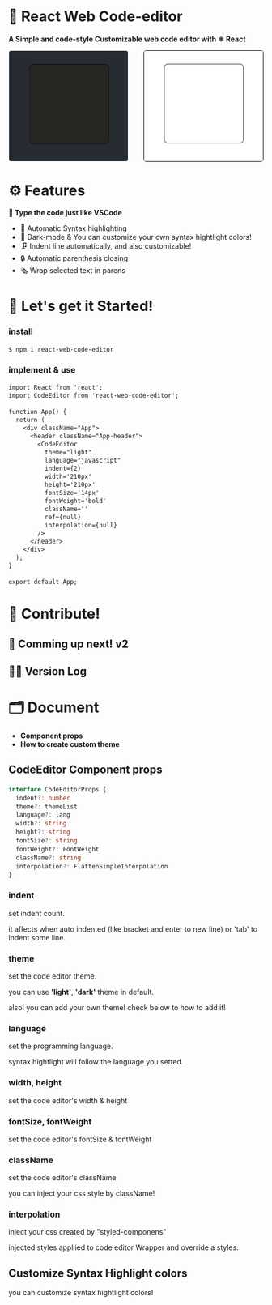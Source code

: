 # 📇 React Web Code-editor

**A Simple and code-style Customizable web code editor with ⚛ React**

<div style="display: flex; justify-content: space-between;">
  <img src=./readmeAssets/demo_darkmode.gif style="width: 47%; border: 1px solid white; border-radius: 5px; box-sizing: border-box;"/>
  <img src=./readmeAssets/demo_lightmode.gif style="width: 47%; border: 1px solid black; border-radius: 5px; box-sizing: border-box;"/>
</div>

# ⚙️ Features

**🎉 Type the code just like VSCode**

- 🎨 Automatic Syntax highlighting
- 🌃 Dark-mode & You can customize your own syntax hightlight colors!
- 🗜 Indent line automatically, and also customizable!
- 🔒 Automatic parenthesis closing
- 🗞 Wrap selected text in parens

# 🏃 Let's get it Started!

### install

```
$ npm i react-web-code-editor
```

### implement & use

```tsx
import React from 'react';
import CodeEditor from 'react-web-code-editor';

function App() {
  return (
    <div className="App">
      <header className="App-header">
        <CodeEditor
          theme="light"
          language="javascript"
          indent={2}
          width='210px'
          height='210px'
          fontSize='14px'
          fontWeight='bold'
          className=''
          ref={null}
          interpolation={null}
        />
      </header>
    </div>
  );
}

export default App;
```

# 🙏 Contribute!

## 🎢 Comming up next! v2

## 🏋️‍♀️ Version Log

# 🗂 Document

- **Component props**
- **How to create custom theme**

## CodeEditor Component props

```typescript
interface CodeEditorProps {
  indent?: number
  theme?: themeList
  language?: lang
  width?: string
  height?: string
  fontSize?: string
  fontWeight?: FontWeight
  className?: string
  interpolation?: FlattenSimpleInterpolation
}
```

### indent

set indent count.

it affects when auto indented (like bracket and enter to new line) or 'tab' to indent some line.

### theme

set the code editor theme.

you can use **'light'**, **'dark'** theme in default.

also! you can add your own theme! check below to how to add it!

### language

set the programming language.

syntax hightlight will follow the language you setted.

### width, height

set the code editor's width & height

### fontSize, fontWeight

set the code editor's fontSize & fontWeight

### className

set the code editor's className

you can inject your css style by className!

### interpolation

inject your css created by "styled-componens"

injected styles appllied to code editor Wrapper and override a styles.

## Customize Syntax Highlight colors

you can customize syntax hightlight colors!
